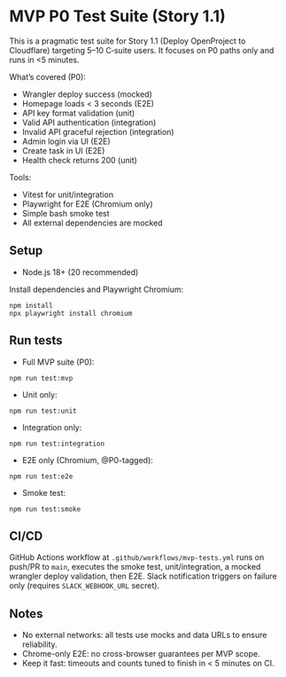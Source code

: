 # MVP P0 Test Suite (Story 1.1)

This is a pragmatic test suite for Story 1.1 (Deploy OpenProject to Cloudflare) targeting 5–10 C‑suite users. It focuses on P0 paths only and runs in <5 minutes.

What’s covered (P0):
- Wrangler deploy success (mocked)
- Homepage loads < 3 seconds (E2E)
- API key format validation (unit)
- Valid API authentication (integration)
- Invalid API graceful rejection (integration)
- Admin login via UI (E2E)
- Create task in UI (E2E)
- Health check returns 200 (unit)

Tools:
- Vitest for unit/integration
- Playwright for E2E (Chromium only)
- Simple bash smoke test
- All external dependencies are mocked

## Setup

- Node.js 18+ (20 recommended)

Install dependencies and Playwright Chromium:

```
npm install
npx playwright install chromium
```

## Run tests

- Full MVP suite (P0):
```
npm run test:mvp
```

- Unit only:
```
npm run test:unit
```

- Integration only:
```
npm run test:integration
```

- E2E only (Chromium, @P0-tagged):
```
npm run test:e2e
```

- Smoke test:
```
npm run test:smoke
```

## CI/CD

GitHub Actions workflow at `.github/workflows/mvp-tests.yml` runs on push/PR to `main`, executes the smoke test, unit/integration, a mocked wrangler deploy validation, then E2E. Slack notification triggers on failure only (requires `SLACK_WEBHOOK_URL` secret).

## Notes

- No external networks: all tests use mocks and data URLs to ensure reliability.
- Chrome-only E2E: no cross-browser guarantees per MVP scope.
- Keep it fast: timeouts and counts tuned to finish in < 5 minutes on CI.
